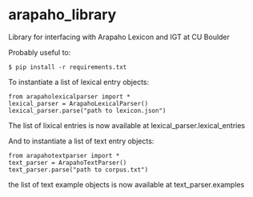 # arapaho_library

Library for interfacing with Arapaho Lexicon and IGT at CU Boulder

Probably useful to:

```
$ pip install -r requirements.txt
```

To instantiate a list of lexical entry objects:
```
from arapaholexicalparser import *
lexical_parser = ArapahoLexicalParser()
lexical_parser.parse("path to lexicon.json")
```

The list of lixical entries is now available at lexical_parser.lexical_entries

And to instantiate a list of text entry objects:

```
from arapahotextparser import *
text_parser = ArapahoTextParser()
text_parser.parse("path to corpus.txt")
```

the list of text example objects is now available at text_parser.examples
